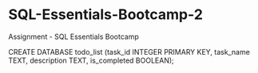 # SQL-Essentials-Bootcamp-2
Assignment - SQL Essentials Bootcamp

CREATE DATABASE todo_list (task_id INTEGER PRIMARY KEY, task_name TEXT, description TEXT, is_completed BOOLEAN);
